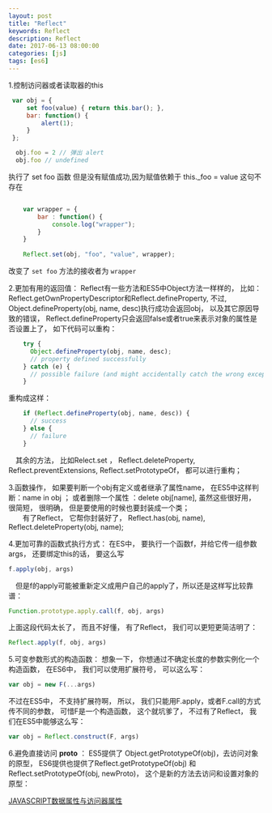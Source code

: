 ```yaml
---
layout: post
title: "Reflect"
keywords: Reflect
description: Reflect
date: 2017-06-13 08:00:00
categories: [js]
tags: [es6]
---
```



1.控制访问器或者读取器的this

```js
 var obj = {
     set foo(value) { return this.bar(); },
     bar: function() {
         alert(1);
     }
 };   
```

```js
  obj.foo = 2 // 弹出 alert
  obj.foo // undefined
```

执行了 set foo 函数 但是没有赋值成功,因为赋值依赖于 this._foo = value 这句不存在

```js

    var wrapper = {
        bar : function() {
            console.log("wrapper");
        }
    }
    
    Reflect.set(obj, "foo", "value", wrapper);

```

改变了 `set foo` 方法的接收者为 `wrapper`  

2.更加有用的返回值： Reflect有一些方法和ES5中Object方法一样样的， 比如： Reflect.getOwnPropertyDescriptor和Reflect.defineProperty,  不过, Object.defineProperty(obj, name, desc)执行成功会返回obj， 以及其它原因导致的错误， Reflect.defineProperty只会返回false或者true来表示对象的属性是否设置上了， 如下代码可以重构：

```js
    try {
      Object.defineProperty(obj, name, desc);
      // property defined successfully
    } catch (e) {
      // possible failure (and might accidentally catch the wrong exception)
    }
```

重构成这样：

```js
    if (Reflect.defineProperty(obj, name, desc)) {
      // success
    } else {
      // failure
    }
```

　其余的方法， 比如Relect.set ， Reflect.deleteProperty, Reflect.preventExtensions, Reflect.setPrototypeOf， 都可以进行重构；

3.函数操作，  如果要判断一个obj有定义或者继承了属性name， 在ES5中这样判断：name in obj ； 或者删除一个属性 ：delete obj[name],  虽然这些很好用， 很简短， 很明确， 但是要使用的时候也要封装成一个类；   
   　　有了Reflect， 它帮你封装好了， Reflect.has(obj, name),  Reflect.deleteProperty(obj, name);

4.更加可靠的函数式执行方式： 在ES中， 要执行一个函数f，并给它传一组参数args， 还要绑定this的话， 要这么写

```js
f.apply(obj, args)
```
    
　但是f的apply可能被重新定义成用户自己的apply了，所以还是这样写比较靠谱：

```js
Function.prototype.apply.call(f, obj, args)
```

上面这段代码太长了， 而且不好懂， 有了Reflect， 我们可以更短更简洁明了：

```js
Reflect.apply(f, obj, args)
```
    
5.可变参数形式的构造函数： 想象一下， 你想通过不确定长度的参数实例化一个构造函数， 在ES6中， 我们可以使用扩展符号， 可以这么写：

```js
var obj = new F(...args)
```

不过在ES5中， 不支持扩展符啊， 所以， 我们只能用F.apply，或者F.call的方式传不同的参数， 可惜F是一个构造函数， 这个就坑爹了， 不过有了Reflect， 我们在ES5中能够这么写：

```js
var obj = Reflect.construct(F, args)
```
6.避免直接访问 __proto__ ： ES5提供了 Object.getPrototypeOf(obj)，去访问对象的原型， ES6提供也提供了Reflect.getPrototypeOf(obj) 和  Reflect.setPrototypeOf(obj, newProto)， 这个是新的方法去访问和设置对象的原型： 
 
[JAVASCRIPT数据属性与访问器属性](http://www.cnblogs.com/qianyier/archive/2015/09/29/4846590.html)

  